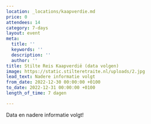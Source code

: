 ```yaml
---
location: _locations/kaapverdie.md
price: 0
attendees: 14
category: 7-days
layout: event
meta:
  title: ''
  keywords: ''
  description: ''
  author: ''
title: Stilte Reis Kaapverdië (data volgen)
image: https://static.stilteretraite.nl/uploads/2.jpg
lead_text: Nadere informatie volgt
from_date: 2022-12-30 00:00:00 +0100
to_date: 2022-12-31 00:00:00 +0100
length_of_time: 7 dagen

---
```

Data en nadere informatie volgt!